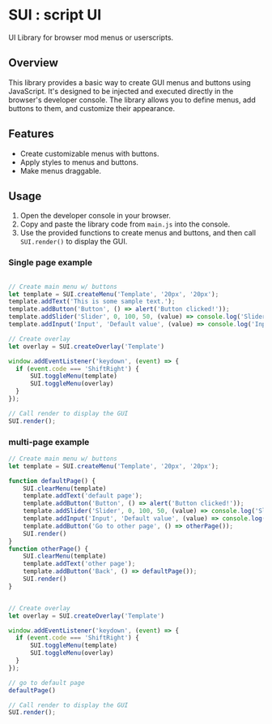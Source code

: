 # SUI : script UI
UI Library for browser mod menus or userscripts.

## Overview

This library provides a basic way to create GUI menus and buttons using JavaScript. It's designed to be injected and executed directly in the browser's developer console. The library allows you to define menus, add buttons to them, and customize their appearance.

## Features

- Create customizable menus with buttons.
- Apply styles to menus and buttons.
- Make menus draggable.

## Usage

1. Open the developer console in your browser.
2. Copy and paste the library code from `main.js` into the console.
3. Use the provided functions to create menus and buttons, and then call `SUI.render()` to display the GUI.

### Single page example
```javascript

// Create main menu w/ buttons
let template = SUI.createMenu('Template', '20px', '20px');
template.addText('This is some sample text.');
template.addButton('Button', () => alert('Button clicked!'));
template.addSlider('Slider', 0, 100, 50, (value) => console.log('Slider value:', value));
template.addInput('Input', 'Default value', (value) => console.log('Input value:', value));

// Create overlay
let overlay = SUI.createOverlay('Template')

window.addEventListener('keydown', (event) => {
  if (event.code === 'ShiftRight') {
      SUI.toggleMenu(template)
      SUI.toggleMenu(overlay)
  }
});

// Call render to display the GUI
SUI.render();

```

### multi-page example
```javascript
// Create main menu w/ buttons
let template = SUI.createMenu('Template', '20px', '20px');

function defaultPage() {
    SUI.clearMenu(template)
    template.addText('default page');
    template.addButton('Button', () => alert('Button clicked!'));
    template.addSlider('Slider', 0, 100, 50, (value) => console.log('Slider value:', value));
    template.addInput('Input', 'Default value', (value) => console.log('Input value:', value));
    template.addButton('Go to other page', () => otherPage());
    SUI.render()
}
function otherPage() {
    SUI.clearMenu(template)
    template.addText('other page');
    template.addButton('Back', () => defaultPage());
    SUI.render()
}


// Create overlay
let overlay = SUI.createOverlay('Template')

window.addEventListener('keydown', (event) => {
  if (event.code === 'ShiftRight') {
      SUI.toggleMenu(template)
      SUI.toggleMenu(overlay)
  }
});

// go to default page
defaultPage()

// Call render to display the GUI
SUI.render();
```
